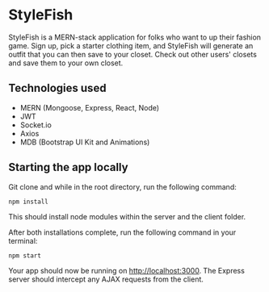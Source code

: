 # StyleFish

StyleFish is a MERN-stack application for folks who want to up their fashion game. Sign up, pick a starter clothing item, and StyleFish will generate an outfit that you can then save to your closet. Check out other users' closets and save them to your own closet.

## Technologies used

- MERN (Mongoose, Express, React, Node)
- JWT
- Socket.io
- Axios
- MDB (Bootstrap UI Kit and Animations)

## Starting the app locally

Git clone and while in the root directory, run the following command:

```
npm install
```

This should install node modules within the server and the client folder.

After both installations complete, run the following command in your terminal:

```
npm start
```

Your app should now be running on <http://localhost:3000>. The Express server should intercept any AJAX requests from the client.
